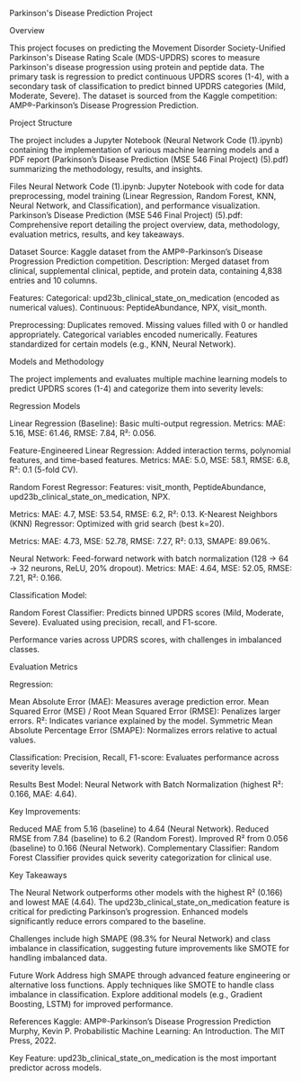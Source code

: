 Parkinson's Disease Prediction Project

Overview

This project focuses on predicting the Movement Disorder Society-Unified Parkinson's Disease Rating Scale (MDS-UPDRS) scores to measure Parkinson's disease progression using protein and peptide data. The primary task is regression to predict continuous UPDRS scores (1-4), with a secondary task of classification to predict binned UPDRS categories (Mild, Moderate, Severe). The dataset is sourced from the Kaggle competition: AMP®-Parkinson’s Disease Progression Prediction.

Project Structure

The project includes a Jupyter Notebook (Neural Network Code (1).ipynb) containing the implementation of various machine learning models and a PDF report (Parkinson’s Disease Prediction (MSE 546 Final Project) (5).pdf) summarizing the methodology, results, and insights.

Files
Neural Network Code (1).ipynb: Jupyter Notebook with code for data preprocessing, model training (Linear Regression, Random Forest, KNN, Neural Network, and Classification), and performance visualization.
Parkinson’s Disease Prediction (MSE 546 Final Project) (5).pdf: Comprehensive report detailing the project overview, data, methodology, evaluation metrics, results, and key takeaways.

Dataset
Source: Kaggle dataset from the AMP®-Parkinson’s Disease Progression Prediction competition.
Description: Merged dataset from clinical, supplemental clinical, peptide, and protein data, containing 4,838 entries and 10 columns.



Features:
Categorical: upd23b_clinical_state_on_medication (encoded as numerical values).
Continuous: PeptideAbundance, NPX, visit_month.



Preprocessing:
Duplicates removed.
Missing values filled with 0 or handled appropriately.
Categorical variables encoded numerically.
Features standardized for certain models (e.g., KNN, Neural Network).


Models and Methodology

The project implements and evaluates multiple machine learning models to predict UPDRS scores (1-4) and categorize them into severity levels:

Regression Models

Linear Regression (Baseline):
Basic multi-output regression.
Metrics: MAE: 5.16, MSE: 61.46, RMSE: 7.84, R²: 0.056.



Feature-Engineered Linear Regression:
Added interaction terms, polynomial features, and time-based features.
Metrics: MAE: 5.0, MSE: 58.1, RMSE: 6.8, R²: 0.1 (5-fold CV).



Random Forest Regressor:
Features: visit_month, PeptideAbundance, upd23b_clinical_state_on_medication, NPX.


Metrics: MAE: 4.7, MSE: 53.54, RMSE: 6.2, R²: 0.13.
K-Nearest Neighbors (KNN) Regressor:
Optimized with grid search (best k=20).



Metrics: MAE: 4.73, MSE: 52.78, RMSE: 7.27, R²: 0.13, SMAPE: 89.06%.



Neural Network:
Feed-forward network with batch normalization (128 -> 64 -> 32 neurons, ReLU, 20% dropout).
Metrics: MAE: 4.64, MSE: 52.05, RMSE: 7.21, R²: 0.166.

Classification Model:

Random Forest Classifier:
Predicts binned UPDRS scores (Mild, Moderate, Severe).
Evaluated using precision, recall, and F1-score.



Performance varies across UPDRS scores, with challenges in imbalanced classes.

Evaluation Metrics

Regression:

Mean Absolute Error (MAE): Measures average prediction error.
Mean Squared Error (MSE) / Root Mean Squared Error (RMSE): Penalizes larger errors.
R²: Indicates variance explained by the model.
Symmetric Mean Absolute Percentage Error (SMAPE): Normalizes errors relative to actual values.

Classification:
Precision, Recall, F1-score: Evaluates performance across severity levels.

Results
Best Model: Neural Network with Batch Normalization (highest R²: 0.166, MAE: 4.64).



Key Improvements:

Reduced MAE from 5.16 (baseline) to 4.64 (Neural Network).
Reduced RMSE from 7.84 (baseline) to 6.2 (Random Forest).
Improved R² from 0.056 (baseline) to 0.166 (Neural Network).
Complementary Classifier: Random Forest Classifier provides quick severity categorization for clinical use.


Key Takeaways

The Neural Network outperforms other models with the highest R² (0.166) and lowest MAE (4.64).
The upd23b_clinical_state_on_medication feature is critical for predicting Parkinson’s progression.
Enhanced models significantly reduce errors compared to the baseline.



Challenges include high SMAPE (98.3% for Neural Network) and class imbalance in classification, suggesting future improvements like SMOTE for handling imbalanced data.


Future Work
Address high SMAPE through advanced feature engineering or alternative loss functions.
Apply techniques like SMOTE to handle class imbalance in classification.
Explore additional models (e.g., Gradient Boosting, LSTM) for improved performance.

References
Kaggle: AMP®-Parkinson’s Disease Progression Prediction
Murphy, Kevin P. Probabilistic Machine Learning: An Introduction. The MIT Press, 2022.



Key Feature: upd23b_clinical_state_on_medication is the most important predictor across models.
